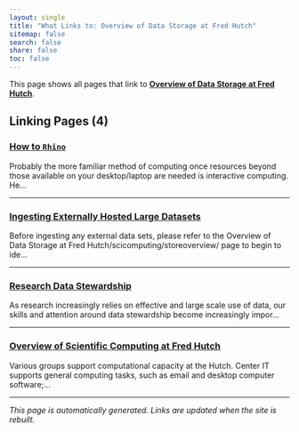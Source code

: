 ```yaml
---
layout: single
title: "What Links to: Overview of Data Storage at Fred Hutch"
sitemap: false
search: false
share: false
toc: false
---
```


This page shows all pages that link to **[Overview of Data Storage at Fred Hutch](/scicomputing/store_overview/)**.

## Linking Pages (4)

### [How to `Rhino`](/compdemos/howtoRhino/)

Probably the more familiar method of computing once resources beyond those available on your desktop/laptop are needed is interactive computing.  He...

---

### [Ingesting Externally Hosted Large Datasets](/compdemos/ingest-Large-Data/)

Before ingesting any external data sets, please refer to the Overview of Data Storage at Fred Hutch/scicomputing/storeoverview/ page to begin to ide...

---

### [Research Data Stewardship](/datascience/stewardship/)

As research increasingly relies on effective and large scale use of data, our skills and attention around data stewardship become increasingly impor...

---

### [Overview of Scientific Computing at Fred Hutch](/scicomputing/comp_index/)

Various groups support computational capacity at the Hutch. Center IT supports general computing tasks, such as email and desktop computer software;...

---


*This page is automatically generated. Links are updated when the site is rebuilt.*
